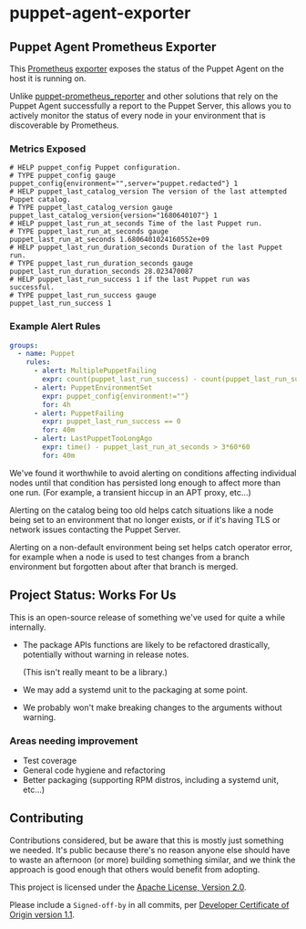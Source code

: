 # puppet-agent-exporter

## Puppet Agent Prometheus Exporter

This [Prometheus](https://prometheus.io/)
[exporter](https://prometheus.io/docs/instrumenting/exporters/)
exposes the status of the Puppet Agent on the host it is running on.

Unlike [puppet-prometheus_reporter](https://github.com/voxpupuli/puppet-prometheus_reporter)
and other solutions that rely on the Puppet Agent successfully a report to the
Puppet Server, this allows you to actively monitor the status of every node in
your environment that is discoverable by Prometheus.

### Metrics Exposed

```
# HELP puppet_config Puppet configuration.
# TYPE puppet_config gauge
puppet_config{environment="",server="puppet.redacted"} 1
# HELP puppet_last_catalog_version The version of the last attempted Puppet catalog.
# TYPE puppet_last_catalog_version gauge
puppet_last_catalog_version{version="1680640107"} 1
# HELP puppet_last_run_at_seconds Time of the last Puppet run.
# TYPE puppet_last_run_at_seconds gauge
puppet_last_run_at_seconds 1.6806401024160552e+09
# HELP puppet_last_run_duration_seconds Duration of the last Puppet run.
# TYPE puppet_last_run_duration_seconds gauge
puppet_last_run_duration_seconds 28.023470087
# HELP puppet_last_run_success 1 if the last Puppet run was successful.
# TYPE puppet_last_run_success gauge
puppet_last_run_success 1
```

### Example Alert Rules

```yaml
groups:
  - name: Puppet
    rules:
      - alert: MultiplePuppetFailing
        expr: count(puppet_last_run_success) - count(puppet_last_run_success == 1) > 4
      - alert: PuppetEnvironmentSet
        expr: puppet_config{environment!=""}
        for: 4h
      - alert: PuppetFailing
        expr: puppet_last_run_success == 0
        for: 40m
      - alert: LastPuppetTooLongAgo
        expr: time() - puppet_last_run_at_seconds > 3*60*60
        for: 40m
```

We've found it worthwhile to avoid alerting on conditions affecting individual
nodes until that condition has persisted long enough to affect more than one
run. (For example, a transient hiccup in an APT proxy, etc...)

Alerting on the catalog being too old helps catch situations like a node being
set to an environment that no longer exists, or if it's having TLS or network
issues contacting the Puppet Server.

Alerting on a non-default environment being set helps catch operator error,
for example when a node is used to test changes from a branch environment
but forgotten about after that branch is merged.

## Project Status: **Works For Us**

This is an open-source release of something we've used for quite a while
internally.

*   The package APIs functions are likely to be refactored drastically,
    potentially without warning in release notes.

    (This isn't really meant to be a library.)

*   We may add a systemd unit to the packaging at some point.

*   We probably won't make breaking changes to the arguments without warning.

### Areas needing improvement

*   Test coverage
*   General code hygiene and refactoring
*   Better packaging (supporting RPM distros, including a systemd unit, etc...)

## Contributing

Contributions considered, but be aware that this is mostly just something we
needed. It's public because there's no reason anyone else should have to waste
an afternoon (or more) building something similar, and we think the approach
is good enough that others would benefit from adopting.

This project is licensed under the [Apache License, Version 2.0](LICENSE).

Please include a `Signed-off-by` in all commits, per
[Developer Certificate of Origin version 1.1](DCO).
